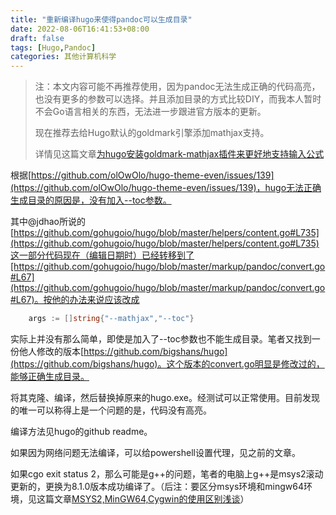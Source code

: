 ```yaml
---
title: "重新编译hugo来使得pandoc可以生成目录"
date: 2022-08-06T16:41:53+08:00
draft: false
tags: [Hugo,Pandoc]
categories: 其他计算机科学
---
```


> 注：本文内容可能不再推荐使用，因为pandoc无法生成正确的代码高亮，也没有更多的参数可以选择。并且添加目录的方式比较DIY，而我本人暂时不会Go语言相关的东西，无法进一步跟进官方版本的更新。
> 
> 现在推荐去给Hugo默认的goldmark引擎添加mathjax支持。
> 
> 详情见这篇文章[为hugo安装goldmark-mathjax插件来更好地支持输入公式](../为hugo安装goldmark-mathjax插件来更好地支持输入公式)

根据[https://github.com/olOwOlo/hugo-theme-even/issues/139](https://github.com/olOwOlo/hugo-theme-even/issues/139)，hugo无法正确生成目录的原因是，没有加入--toc参数。

其中@jdhao所说的[https://github.com/gohugoio/hugo/blob/master/helpers/content.go#L735](https://github.com/gohugoio/hugo/blob/master/helpers/content.go#L735)这一部分代码现在（编辑日期时）已经转移到了[https://github.com/gohugoio/hugo/blob/master/markup/pandoc/convert.go#L67](https://github.com/gohugoio/hugo/blob/master/markup/pandoc/convert.go#L67)。按他的办法来说应该改成

```go
	args := []string{"--mathjax","--toc"}
```

实际上并没有那么简单，即使是加入了--toc参数也不能生成目录。笔者又找到一份他人修改的版本[https://github.com/bigshans/hugo](https://github.com/bigshans/hugo)。这个版本的convert.go明显是修改过的，能够正确生成目录。

将其克隆、编译，然后替换掉原来的hugo.exe。经测试可以正常使用。目前发现的唯一可以称得上是一个问题的是，代码没有高亮。

编译方法见hugo的github readme。

如果因为网络问题无法编译，可以给powershell设置代理，见之前的文章。

如果cgo exit status 2，那么可能是g++的问题，笔者的电脑上g++是msys2滚动更新的，更换为8.1.0版本成功编译了。（后注：要区分msys环境和mingw64环境，见这篇文章<u>[MSYS2,MinGW64,Cygwin的使用区别浅谈](../msys2mingw64cygwin的使用区别浅谈)</u>）

